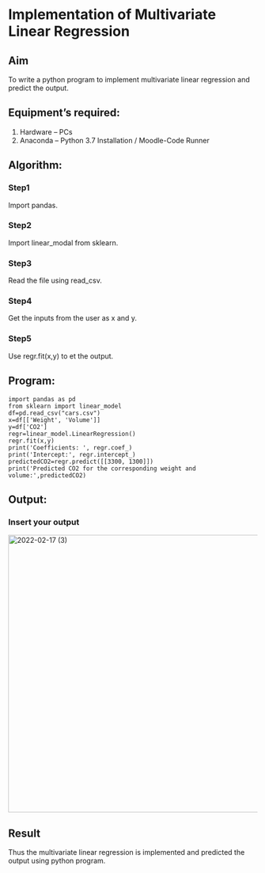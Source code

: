 # Implementation of Multivariate Linear Regression
## Aim
To write a python program to implement multivariate linear regression and predict the output.
## Equipment’s required:
1.	Hardware – PCs
2.	Anaconda – Python 3.7 Installation / Moodle-Code Runner
## Algorithm:
### Step1
Import pandas.

### Step2
Import linear_modal from sklearn.

### Step3
Read the file using read_csv.

### Step4
Get the inputs from the user as x and y.

### Step5
Use regr.fit(x,y) to et the output.

## Program:
```
import pandas as pd
from sklearn import linear_model
df=pd.read_csv("cars.csv")
x=df[['Weight', 'Volume']]
y=df['CO2']
regr=linear_model.LinearRegression()
regr.fit(x,y)
print('Coefficients: ', regr.coef_)
print('Intercept:', regr.intercept_)
predictedCO2=regr.predict([[3300, 1300]])
print('Predicted CO2 for the corresponding weight and volume:',predictedCO2)
```
## Output:
### Insert your output

<img width="561" alt="2022-02-17 (3)" src="https://user-images.githubusercontent.com/94505585/154455937-ab23d51b-9d5f-4b12-a422-7d3836499c03.png">


## Result
Thus the multivariate linear regression is implemented and predicted the output using python program.

